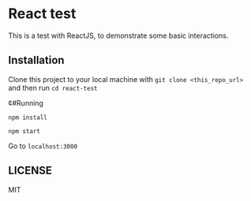 # React test

This is a test with ReactJS, to demonstrate some basic interactions.

## Installation

Clone this project to your local machine with `git clone <this_repo_url>` and then run `cd react-test`

¢#Running

`npm install`

`npm start`

Go to `localhost:3000`

## LICENSE

MIT
